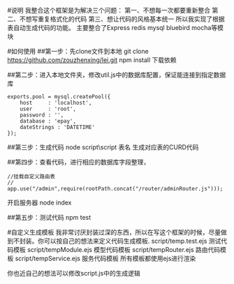 #说明
我整合这个框架是为解决三个问题：
第一、不想每一次都要重新整合
第二、不想写重复格式化的代码
第三、想让代码的风格基本统一
所以我实现了根据表自动生成代码的功能。
主要整合了Express redis mysql bluebird mocha等模块

#如何使用
##第一步：先clone文件到本地
git clone https://github.com/zouzhenxing/lei.git
npm install 下载依赖

##第二步：进入本地文件夹，修改util.js中的数据库配置，保证能连接到指定数据库
```
exports.pool = mysql.createPool({
    host     : 'localhost',
    user     : 'root',
    password : '',
    database : 'epay',
    dateStrings : 'DATETIME'
});
```
##第三步：生成代码
node script\script 表名  生成对应表的CURD代码 

##第四步：查看代码，进行相应的数据库字段整理，
```
//挂载自定义路由表
// app.use("/admin",require(rootPath.concat("/router/adminRouter.js")));
```
开启服务器
node index

##第五步：测试代码
npm test

#自定义生成模板
我非常讨厌封装过深的东西，所以在写这个框架的时候，尽量做到不封装。你可以按自己的想法来定义代码生成模板.
script/temp.test.ejs 测试代码模板
script/tempModule.ejs 模型代码模板
script/tempRouter.ejs 路由代码模板
script/tempService.ejs 服务代码模板
所有模板都使用ejs进行渲染

你也近自己的想法可以修改script.js中的生成逻辑
